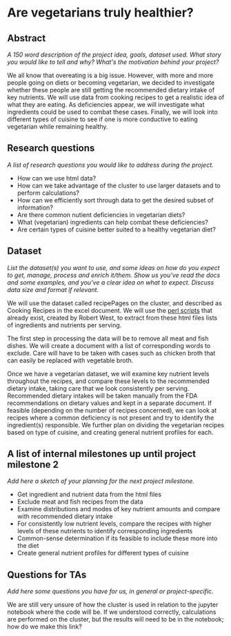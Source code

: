 ﻿
# Are vegetarians truly healthier?

## Abstract

*A 150 word description of the project idea, goals, dataset used. What story you would like to tell and why? What's the motivation behind your project?*

We all know that overeating is a big issue. However, with more and more people going on diets or becoming vegetarian, we decided to investigate whether these people are still getting the recommended dietary intake of key nutrients. We will use data from cooking recipes to get a realistic idea of what they are eating. As deficiencies appear, we will investigate what ingredients could be used to combat these cases. Finally, we will look into different types of cuisine to see if one is more conductive to eating vegetarian while remaining healthy.

## Research questions

*A list of research questions you would like to address during the project.*

* How can we use html data?
* How can we take advantage of the cluster to use larger datasets and to perform calculations?
* How can we efficiently sort through data to get the desired subset of information?
* Are there common nutient deficiencies in vegetarian diets?
* What (vegetarian) ingredients can help combat these deficiencies?
* Are certain types of cuisine better suited to a healthy vegetarian diet?

## Dataset

*List the dataset(s) you want to use, and some ideas on how do you expect to get, manage, process and enrich it/them. Show us you've read the docs and some examples, and you've a clear idea on what to expect. Discuss data size and format if relevant.*

We will use the dataset called recipePages on the cluster, and described as Cooking Recipes in the excel document. We will use the [perl scripts][from cookies to cooks] that already exist, created by Robert West, to extract from these html files lists of ingredients and nutrients per serving.

The first step in processing the data will be to remove all meat and fish dishes. We will create a document with a list of corresponding words to exclude. Care will have to be taken with cases such as chicken broth that can easily be replaced with vegetable broth.

Once we have a vegetarian dataset, we will examine key nutrient levels throughout the recipes, and compare these levels to the recommended dietary intake, taking care that we look consistently per serving. Recommended dietary intakes will be taken manually from the FDA recommendations on dietary values and kept in a separate document. If feasible (depending on the number of recipes concerned), we can look at recipes where a common deficiency is not present and try to identify the ingredient(s) responsible. We further plan on dividing the vegetarian recipes based on type of cuisine, and creating general nutrient profiles for each.

## A list of internal milestones up until project milestone 2

*Add here a sketch of your planning for the next project milestone.*

* Get ingredient and nutrient data from the html files
* Exclude meat and fish recipes from the data
* Examine distributions and modes of key nutrient amounts and compare with recommended dietary intake
* For consistently low nutrient levels, compare the recipes with higher levels of these nutrients to identify corresponding ingredients
* Common-sense determination if its feasible to include these more into the diet
* Create general nutrient profiles for different types of cuisine

## Questions for TAs

*Add here some questions you have for us, in general or project-specific.*

We are still very unsure of how the cluster is used in relation to the jupyter notebook where the code will be. If we understood correctly, calculations are performed on the cluster, but the results will need to be in the notebook; how do we make this link?

[from cookies to cooks]: http://infolab.stanford.edu/~west1/from-cookies-to-cooks/

